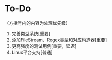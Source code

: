 # To-Do

（方括号内的内容为处理优先级）

1. 完善类型系统[重要]
2. 添加FileStream、Regex类型和对应构造器[重要]
3. 更高强度的测试用例[重要，延迟] 
4. Linux平台支持[普通]
